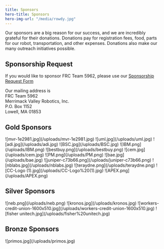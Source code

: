```yaml
---
title: Sponsors
hero-title: Sponsors
hero-img-url: "/media/rowdy.jpg"
---
```


Our sponsors are a big reason for our success, and we are incredibly grateful for their donations. Donations pay for registration fees, food, parts for our robot, transportation, and other expenses. Donations also make our many outreach initiatives possible.

## Sponsorship Request

If you would like to sponsor FRC Team 5962, please use our [Sponsorship Request Form](https://docs.google.com/document/d/1uyhAb26nqWgYaaHQmjEV63Pm3g7mU7VQ0f5xBUOJ850/edit?usp=sharing)

Our mailing address is <br>
FRC Team 5962<br>
Merrimack Valley Robotics, Inc.<br>
P.O. Box 1152<br>
Lowell, MA 01853<br>

<div class="divider"></div>

## Gold Sponsors

<div class="sponsor-pics" markdown="1">
![mvr-1e2981.jpg](/uploads/mvr-1e2981.jpg)
![uml.jpg](/uploads/uml.jpg)
![adi.jpg](/uploads/adi.jpg)
![BSC.jpg](/uploads/BSC.jpg)
![IBM.png](/uploads/IBM.png)
![bestbuy.png](/uploads/bestbuy.png)
![cem.jpg](/uploads/cem.jpg)
![PM.png](/uploads/PM.png)
![bae.jpg](/uploads/bae.jpg)
![juniper-c73b66.png](/uploads/juniper-c73b66.png)
![nblabs.jpg](/uploads/nblabs.jpg)
![teraydne.png](/uploads/teraydne.png)
![CC-Logo (1).jpg](/uploads/CC-Logo%20(1).jpg)
![APEX.png](/uploads/APEX.png)
</div>
<div class="divider"></div>

## Silver Sponsors

<div class="sponsor-pics" markdown="1">
![neb.png](/uploads/neb.png)
![kronos.jpg](/uploads/kronos.jpg)
![workers-credit-union-1600x510.jpg](/uploads/workers-credit-union-1600x510.jpg)
![fisher unitech.jpg](/uploads/fisher%20unitech.jpg)
</div>
<div class="divider"></div>

## Bronze Sponsors 

<div class="sponsor-pics" markdown="1">
![primos.jpg](/uploads/primos.jpg)
</div>
<div class="divider"></div>
<div class="pics-size-7" markdown="1">